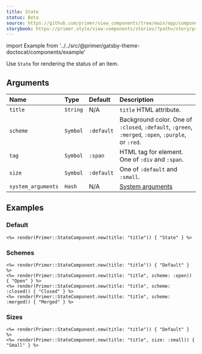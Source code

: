 ```yaml
---
title: State
status: Beta
source: https://github.com/primer/view_components/tree/main/app/components/primer/state_component.rb
storybook: https://primer.style/view-components/stories/?path=/story/primer-state-component
---
```


import Example from '../../src/@primer/gatsby-theme-doctocat/components/example'

<!-- Warning: AUTO-GENERATED file, do not edit. Add code comments to your Ruby instead <3 -->

Use `State` for rendering the status of an item.

## Arguments

| Name | Type | Default | Description |
| :- | :- | :- | :- |
| `title` | `String` | N/A | `title` HTML attribute. |
| `scheme` | `Symbol` | `:default` | Background color. One of `:closed`, `:default`, `:green`, `:merged`, `:open`, `:purple`, or `:red`. |
| `tag` | `Symbol` | `:span` | HTML tag for element. One of `:div` and `:span`. |
| `size` | `Symbol` | `:default` | One of `:default` and `:small`. |
| `system_arguments` | `Hash` | N/A | [System arguments](/system-arguments) |

## Examples

### Default

<Example src="<span title='title' data-view-component='' class='State'>State</span>" />

```erb
<%= render(Primer::StateComponent.new(title: "title")) { "State" } %>
```

### Schemes

<Example src="<span title='title' data-view-component='' class='State'>Default</span><span title='title' data-view-component='' class='State State--open'>Open</span><span title='title' data-view-component='' class='State State--closed'>Closed</span><span title='title' data-view-component='' class='State State--merged'>Merged</span>" />

```erb
<%= render(Primer::StateComponent.new(title: "title")) { "Default" } %>
<%= render(Primer::StateComponent.new(title: "title", scheme: :open)) { "Open" } %>
<%= render(Primer::StateComponent.new(title: "title", scheme: :closed)) { "Closed" } %>
<%= render(Primer::StateComponent.new(title: "title", scheme: :merged)) { "Merged" } %>
```

### Sizes

<Example src="<span title='title' data-view-component='' class='State'>Default</span><span title='title' data-view-component='' class='State State--small'>Small</span>" />

```erb
<%= render(Primer::StateComponent.new(title: "title")) { "Default" } %>
<%= render(Primer::StateComponent.new(title: "title", size: :small)) { "Small" } %>
```
